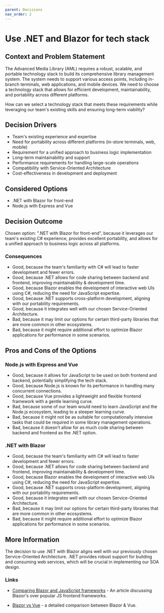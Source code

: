 ```yaml
---
parent: Decisions
nav_order: 2
---
```


# Use .NET and Blazor for tech stack

## Context and Problem Statement

The Advanced Media Library (AML) requires a robust, scalable, and portable technology stack to build its comprehensive library management system. The system needs to support various access points, including in-branch terminals, web applications, and mobile devices. We need to choose a technology stack that allows for efficient development, maintainability, and portability across different platforms.

How can we select a technology stack that meets these requirements while leveraging our team's existing skills and ensuring long-term viability?

## Decision Drivers

- Team's existing experience and expertise
- Need for portability across different platforms (in-store terminals, web, mobile)
- Requirement for a unified approach to business logic implementation
- Long-term maintainability and support
- Performance requirements for handling large-scale operations
- Compatibility with Service-Oriented Architecture
- Cost-effectiveness in development and deployment

## Considered Options

- .NET with Blazor for front-end
- Node.js with Express and Vue

## Decision Outcome

Chosen option: ".NET with Blazor for front-end", because it leverages our team's existing C# experience, provides excellent portability, and allows for a unified approach to business logic across all platforms.

### Consequences

- Good, because the team's familiarity with C# will lead to faster development and fewer errors.
- Good, because .NET allows for code sharing between backend and frontend, improving maintainability & development time.
- Good, because Blazor enables the development of interactive web UIs using C#, reducing the need for JavaScript expertise.
- Good, because .NET supports cross-platform development, aligning with our portability requirements.
- Good, because it integrates well with our chosen Service-Oriented Architecture.
- Bad, because it may limit our options for certain third-party libraries that are more common in other ecosystems.
- Bad, because it might require additional effort to optimize Blazor applications for performance in some scenarios.

## Pros and Cons of the Options

### Node.js with Express and Vue

- Good, because it allows for JavaScript to be used on both frontend and backend, potentially simplifying the tech stack.
- Good, because Node.js is known for its performance in handling many concurrent connections.
- Good, because Vue provides a lightweight and flexible frontend framework with a gentle learning curve.
- Bad, because some of our team would need to learn JavaScript and the Node.js ecosystem, leading to a steeper learning curve.
- Bad, because it might not be as suitable for computationally intensive tasks that could be required in some library management operations.
- Bad, because it doesn't allow for as much code sharing between backend and frontend as the .NET option.

### .NET with Blazor

- Good, because the team's familiarity with C# will lead to faster development and fewer errors.
- Good, because .NET allows for code sharing between backend and frontend, improving maintainability & development time.
- Good, because Blazor enables the development of interactive web UIs using C#, reducing the need for JavaScript expertise.
- Good, because .NET supports cross-platform development, aligning with our portability requirements.
- Good, because it integrates well with our chosen Service-Oriented Architecture.
- Bad, because it may limit our options for certain third-party libraries that are more common in other ecosystems.
- Bad, because it might require additional effort to optimize Blazor applications for performance in some scenarios.

## More Information

The decision to use .NET with Blazor aligns well with our previously chosen Service-Oriented Architecture. .NET provides robust support for building and consuming web services, which will be crucial in implementing our SOA design.

### Links

- [Comparing Blazor and JavaScript frameworks](https://www.telerik.com/blogs/why-you-should-use-blazor-over-javascript-frameworks-to-build-your-single-page-application) - An article discussing Blazor's over popular JS frontend frameworks.

- [Blazor vs Vue](https://www.telerik.com/blogs/blazor-vs-vue-web-developers) - a detailed comparison between Blazor & Vue.
